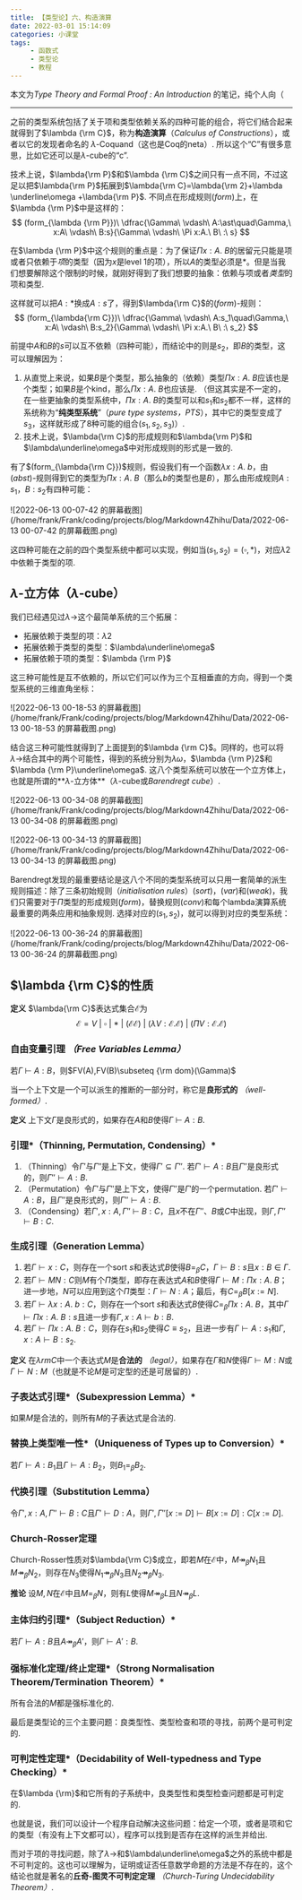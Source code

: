 ```yaml
---
title: 【类型论】六、构造演算
date: 2022-03-01 15:14:09
categories: 小课堂
tags:
     - 函数式
     - 类型论
     - 教程
---
```


本文为*Type Theory and Formal Proof : An Introduction* 的笔记，纯个人向（

------

之前的类型系统包括了关于项和类型依赖关系的四种可能的组合，将它们结合起来就得到了$\lambda {\rm C}$，称为**构造演算**（*Calculus of Constructions*），或者以它的发现者命名的 $\lambda\text{-Coquand}$（这也是Coq的neta）. 所以这个“C”有很多意思，比如它还可以是$\lambda\text{-cube}$的“c”. 

<!--more-->

技术上说，$\lambda{\rm P}$和$\lambda {\rm C}$之间只有一点不同，不过这足以把$\lambda{\rm P}$拓展到$\lambda{\rm C}=\lambda{\rm 2}+\lambda \underline\omega +\lambda{\rm P}$. 不同点在形成规则$(form)$上，在$\lambda {\rm P}$中是这样的：
$$
(form_{\lambda {\rm P}})\ \dfrac{\Gamma\ \vdash\ A:\ast\quad\Gamma,\ x:A\ \vdash\ B:s}{\Gamma\ \vdash\ \Pi x:A.\ B\ :\ s}
$$

在$\lambda {\rm P}$中这个规则的重点是：为了保证$\Pi x:A.\ B$的居留元只能是项或者只依赖于*项*的类型（因为$x$是level 1的项），所以$A$的类型必须是$\ast$。但是当我们想要解除这个限制的时候，就刚好得到了我们想要的抽象：依赖与项或者*类型*的项和类型. 

这样就可以把$A:\ast$换成$A:s$了，得到$\lambda{\rm C}$的$(form)$-规则：
$$
(form_{\lambda{\rm C}})\ \dfrac{\Gamma\ \vdash\ A:s_1\quad\Gamma,\ x:A\ \vdash\ B:s_2}{\Gamma\ \vdash\ \Pi x:A.\ B\ :\ s_2}
$$

前提中$A$和$B$的$s$可以互不依赖（四种可能），而结论中的则是$s_2$，即$B$的类型，这可以理解因为：  
1. 从直觉上来说，如果$B$是个类型，那么抽象的（依赖）类型$\Pi x:A.\ B$应该也是个类型；如果$B$是个kind，那么$\Pi x:A.\ B$也应该是. （但这其实是不一定的，在一些更抽象的类型系统中，$\Pi x:A.\ B$的类型可以和$s_1$和$s_2$都不一样，这样的系统称为“**纯类型系统**”（*pure type systems，PTS*），其中它的类型变成了$s_3$，这样就形成了8种可能的组合$(s_1,s_2,s_3)$）.
2. 技术上说，$\lambda{\rm C}$的形成规则和$\lambda{\rm P}$和$\lambda\underline\omega$中对形成规则的形式是一致的. 

有了$(form_{\lambda{\rm C}})$规则，假设我们有一个函数$\lambda x:A.\ b$，由$(abst)$-规则得到它的类型为$\Pi x:A.\ B$（那么$b$的类型也是$B$），那么由形成规则$A:s_1$，$B:s_2$有四种可能：

![2022-06-13 00-07-42 的屏幕截图](/home/frank/Frank/coding/projects/blog/Markdown4Zhihu/Data/2022-06-13 00-07-42 的屏幕截图.png)

这四种可能在之前的四个类型系统中都可以实现，例如当$(s_1,s_2)=(\square,\ast)$，对应$\lambda 2$中依赖于类型的项.

## $\lambda$-立方体（$\lambda\text{-cube}$）

我们已经遇见过$\lambda{\to}$这个最简单系统的三个拓展：

- 拓展依赖于类型的项：$\lambda 2$
- 拓展依赖于类型的类型：$\lambda\underline\omega$
- 拓展依赖于项的类型：$\lambda {\rm P}$

这三种可能性是互不依赖的，所以它们可以作为三个互相垂直的方向，得到一个类型系统的三维直角坐标：

![2022-06-13 00-18-53 的屏幕截图](/home/frank/Frank/coding/projects/blog/Markdown4Zhihu/Data/2022-06-13 00-18-53 的屏幕截图.png)

结合这三种可能性就得到了上面提到的$\lambda {\rm C}$。同样的，也可以将$\lambda{\to}$结合其中的两个可能性，得到的系统分别为$\lambda \omega$，$\lambda {\rm P}2$和$\lambda {\rm P}\underline\omega$. 这八个类型系统可以放在一个立方体上，也就是所谓的**$\lambda$-立方体**（$\lambda\text{-cube}$或*Barendregt cube*）. 

![2022-06-13 00-34-08 的屏幕截图](/home/frank/Frank/coding/projects/blog/Markdown4Zhihu/Data/2022-06-13 00-34-08 的屏幕截图.png)

![2022-06-13 00-34-13 的屏幕截图](/home/frank/Frank/coding/projects/blog/Markdown4Zhihu/Data/2022-06-13 00-34-13 的屏幕截图.png)

Barendregt发现的最重要结论是这八个不同的类型系统可以只用一套简单的派生规则描述：除了三条初始规则（*initialisation rules*）$(sort)$，$(var)$和$(weak)$，我们只需要对于$\Pi$类型的形成规则$(form)$，替换规则$(conv)$和每个lambda演算系统最重要的两条应用和抽象规则. 选择对应的$(s_1,s_2)$，就可以得到对应的类型系统：

![2022-06-13 00-36-24 的屏幕截图](/home/frank/Frank/coding/projects/blog/Markdown4Zhihu/Data/2022-06-13 00-36-24 的屏幕截图.png)

## $\lambda {\rm C}$的性质

**定义** $\lambda{\rm C}$表达式集合$\mathcal{E}$为
$$
\mathcal{E}=V\ |\ \square\ |\ \ast\ |\ (\mathcal{EE})\ |\ (\lambda V:\mathcal{E.E)}\ |\ (\Pi V:\mathcal{E.E})
$$

### **自由变量引理** *（Free Variables Lemma）*

若$\Gamma\ \vdash\ A:B$，则$FV(A),FV(B)\subseteq {\rm dom}(\Gamma)$



当一个上下文是一个可以派生的推断的一部分时，称它是**良形式的** *（well-formed）*. 

**定义** 上下文$\Gamma$是良形式的，如果存在$A$和$B$使得$\Gamma\ \vdash\ A:B$.

### 引理*（Thinning, Permutation, Condensing）*

1. （Thinning）令$\Gamma'$与$\Gamma''$是上下文，使得$\Gamma' \subseteq \Gamma''$. 若$\Gamma' \vdash A:B$且$\Gamma''$是良形式的，则$\Gamma'' \vdash A:B$.
2. （Permutation）令$\Gamma'$与$\Gamma''$是上下文，使得$\Gamma''$是$\Gamma'$的一个permutation. 若$\Gamma' \vdash A:B$，且$\Gamma''$是良形式的，则$\Gamma'' \vdash A:B$.
3. （Condensing）若$\Gamma',x:A,\Gamma''\ \vdash\ B:C$，且$x$不在$\Gamma''$、$B$或$C$中出现，则$\Gamma,\Gamma''\vdash B:C$.

### 生成引理（Generation Lemma）

1. 若$\Gamma \vdash x:C$，则存在一个sort $s$和表达式$B$使得$B=_\beta C$，$\Gamma\vdash B:s$且$x:B\in \Gamma$.
2. 若$\Gamma\vdash MN:C$则$M$有个$\Pi$类型，即存在表达式$A$和$B$使得$\Gamma\vdash M:\Pi x:A.\ B$；进一步地，$N$可以应用到这个$\Pi$类型：$\Gamma\vdash N:A$；最后，有$C=_\beta B[x:=N]$.
3. 若$\Gamma\vdash \lambda x:A.\ b:C$，则存在一个sort $s$和表达式$B$使得$C=_\beta \Pi x:A.\ B$，其中$\Gamma\vdash\Pi x:A.\ B:s$且进一步有$\Gamma,x:A\vdash b:B$. 
4. 若$\Gamma\vdash \Pi x:A.\ B:C$，则存在$s_1$和$s_2$使得$C\equiv s_2$，且进一步有$\Gamma\vdash A:s_1$和$\Gamma,x:A\vdash B:s_2$.



**定义** 在$\lambda {rm C}$中一个表达式$M$是**合法的** *（legal）*，如果存在$\Gamma$和$N$使得$\Gamma\vdash M:N$或$\Gamma\vdash N:M$（也就是不论$M$是可定型的还是可居留的）.

### 子表达式引理*（Subexpression Lemma）*

如果$M$是合法的，则所有$M$的子表达式是合法的.

### 替换上类型唯一性*（Uniqueness of Types up to Conversion）*

若$\Gamma\vdash A:B_1$且$\Gamma\vdash A:B_2$，则$B_1=_\beta B_2$.

### 代换引理（Substitution Lemma）

令$\Gamma',x:A,\Gamma''\vdash B:C$且$\Gamma'\vdash D:A$，则$\Gamma',\Gamma''[x:=D]\vdash B[x:=D]:C[x:=D]$.

### Church-Rosser定理

Church-Rosser性质对$\lambda{\rm C}$成立，即若$M$在$\mathcal{E}$中，$M\twoheadrightarrow_\beta N_1$且$M\twoheadrightarrow_\beta N_2$，则存在$N_3$使得$N_1 \twoheadrightarrow_\beta N_3$且$N_2\twoheadrightarrow_\beta N_3$. 

**推论** 设$M,N$在$\mathcal{E}$中且$M=_\beta N$，则有$L$使得$M\twoheadrightarrow_\beta L$且$N\twoheadrightarrow_\beta L$.

### 主体归约引理*（Subject Reduction）*

若$\Gamma\vdash A:B$且$A\twoheadrightarrow_\beta A'$，则$\Gamma\vdash A':B$.

### 强标准化定理/终止定理*（Strong Normalisation Theorem/Termination Theorem）*

所有合法的$M$都是强标准化的.



最后是类型论的三个主要问题：良类型性、类型检查和项的寻找，前两个是可判定的.

### 可判定性定理*（Decidability of Well-typedness and Type Checking）*

在$\lambda {\rm}$和它所有的子系统中，良类型性和类型检查问题都是可判定的.

也就是说，我们可以设计一个程序自动解决这些问题：给定一个项，或者是项和它的类型（有没有上下文都可以），程序可以找到是否存在这样的派生并给出. 

而对于项的寻找问题，除了$\lambda{\to}$和$\lambda\underline\omega$之外的系统中都是不可判定的。这也可以理解为，证明或证否任意数学命题的方法是不存在的，这个结论也就是著名的**丘奇-图灵不可判定定理** *（Church-Turing Undecidability Theorem）*. 
